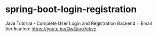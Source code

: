 # spring-boot-login-registration
Java Tutorial - Complete User Login and Registration Backend + Email Verification: https://youtu.be/QwQuro7ekvc
